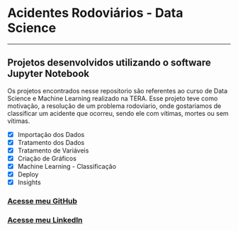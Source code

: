 # Acidentes Rodoviários - Data Science
***
## Projetos desenvolvidos utilizando o software Jupyter Notebook

Os projetos encontrados nesse repositorio são referentes ao curso de Data Science e Machine Learning realizado na TERA. Esse projeto teve como motivação, a resolução de um problema rodoviario, onde gostariamos de classificar um acidente que ocorreu, sendo ele com vítimas, mortes ou sem vítimas.

- [X] Importação dos Dados
- [X] Tratamento dos Dados
- [X] Tratamento de Variáveis 
- [X] Criação de Gráficos 
- [X] Machine Learning - Classificação
- [X] Deploy
- [X] Insights

### [Acesse meu GitHub](https://github.com/vithep)
### [Acesse meu Linkedln](https://www.linkedin.com/in/vithep)
